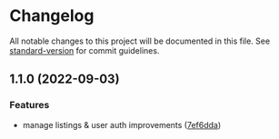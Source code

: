 # Changelog

All notable changes to this project will be documented in this file. See [standard-version](https://github.com/conventional-changelog/standard-version) for commit guidelines.

## 1.1.0 (2022-09-03)


### Features

* manage listings & user auth improvements ([7ef6dda](https://github.com/lucaBazza/Space-Invaders/commit/7ef6dda1d7a862483ef4d5f623e6964c7a4f17eb))
